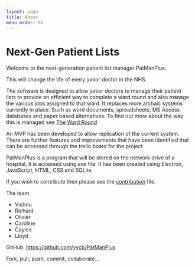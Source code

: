 ```yaml
---
layout: page
title: About
menu_order: 01
---
```

# Next-Gen Patient Lists

Welcome to the next-generation patient list manager PatManPlus.

This will change the life of every junior doctor in the NHS.

The software is designed to allow junior doctors to manage their patient lists to provide an efficient way to complete a ward round and also manage the various jobs assigned to that ward. It replaces more archaic systems currently in place. Such as word documents, spreadsheets, MS Access databases and paper based alternatives. To find out more about the way this is managed see <a href= "The Ward Round.md">The Ward Round</a>

An MVP has been developed to allow replication of the current system. There are further features and improvements that have been identified that can be accessed through the trello board for the project.

PatManPlus is a program that will be stored on the network drive of a hospital, it is accessed using <i>exe</i> file. It has been created using Electron, JavaScript, HTML, CSS and SQLite.

If you wish to contribute then please see the <a href="contribution.md">contribution</a> file.

The team
- Vishnu  
- Richard  
- Olivier  
- Caroline  
- Caylee  
- Lloyd  

GitHub: https://github.com/vvcb/PatManPlus

Fork, pull, push, commit, collaborate...
